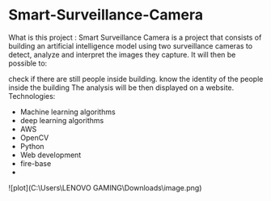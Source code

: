 # Smart-Surveillance-Camera
What is this project : Smart Surveillance Camera is a project that consists of building an artificial intelligence model using two surveillance cameras to detect, analyze and interpret the images they capture. It will then be possible to:

check if there are still people inside building.
know the identity of the people inside the building The analysis will be then displayed on a website.
Technologies:

- Machine learning algorithms
- deep learning algorithms
- AWS
- OpenCV
- Python
- Web development
- fire-base
- 
 ![plot](C:\Users\LENOVO GAMING\Downloads\image.png)
